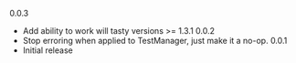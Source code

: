 0.0.3
* Add ability to work will tasty versions >= 1.3.1
0.0.2
* Stop erroring when applied to TestManager, just make it a no-op.
0.0.1
* Initial release
